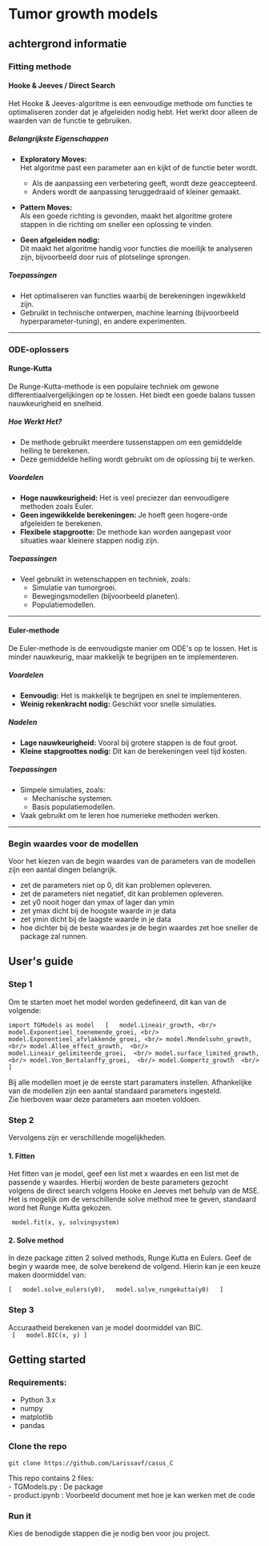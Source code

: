 # Tumor growth models
## achtergrond informatie
### Fitting methode

#### Hooke & Jeeves / Direct Search

Het Hooke & Jeeves-algoritme is een eenvoudige methode om functies te optimaliseren zonder dat je afgeleiden nodig hebt. Het werkt door alleen de waarden van de functie te gebruiken.

##### Belangrijkste Eigenschappen

- **Exploratory Moves:**  
  Het algoritme past een parameter aan en kijkt of de functie beter wordt.  
  - Als de aanpassing een verbetering geeft, wordt deze geaccepteerd.  
  - Anders wordt de aanpassing teruggedraaid of kleiner gemaakt.

- **Pattern Moves:**  
  Als een goede richting is gevonden, maakt het algoritme grotere stappen in die richting om sneller een oplossing te vinden.

- **Geen afgeleiden nodig:**  
  Dit maakt het algoritme handig voor functies die moeilijk te analyseren zijn, bijvoorbeeld door ruis of plotselinge sprongen.

##### Toepassingen

- Het optimaliseren van functies waarbij de berekeningen ingewikkeld zijn.  
- Gebruikt in technische ontwerpen, machine learning (bijvoorbeeld hyperparameter-tuning), en andere experimenten.

---

### ODE-oplossers

#### Runge-Kutta

De Runge-Kutta-methode is een populaire techniek om gewone differentiaalvergelijkingen op te lossen. Het biedt een goede balans tussen nauwkeurigheid en snelheid.

##### Hoe Werkt Het?

- De methode gebruikt meerdere tussenstappen om een gemiddelde helling te berekenen.  
- Deze gemiddelde helling wordt gebruikt om de oplossing bij te werken.

##### Voordelen

- **Hoge nauwkeurigheid:** Het is veel preciezer dan eenvoudigere methoden zoals Euler.  
- **Geen ingewikkelde berekeningen:** Je hoeft geen hogere-orde afgeleiden te berekenen.  
- **Flexibele stapgrootte:** De methode kan worden aangepast voor situaties waar kleinere stappen nodig zijn.

##### Toepassingen

- Veel gebruikt in wetenschappen en techniek, zoals:  
  - Simulatie van tumorgroei.  
  - Bewegingsmodellen (bijvoorbeeld planeten).  
  - Populatiemodellen.

---

#### Euler-methode

De Euler-methode is de eenvoudigste manier om ODE's op te lossen. Het is minder nauwkeurig, maar makkelijk te begrijpen en te implementeren.

##### Voordelen

- **Eenvoudig:** Het is makkelijk te begrijpen en snel te implementeren.  
- **Weinig rekenkracht nodig:** Geschikt voor snelle simulaties.

##### Nadelen

- **Lage nauwkeurigheid:** Vooral bij grotere stappen is de fout groot.  
- **Kleine stapgroottes nodig:** Dit kan de berekeningen veel tijd kosten.

##### Toepassingen

- Simpele simulaties, zoals:  
  - Mechanische systemen.  
  - Basis populatiemodellen.  
- Vaak gebruikt om te leren hoe numerieke methoden werken.

---

### Begin waardes voor de modellen

Voor het kiezen van de begin waardes van de parameters van de modellen zijn een aantal dingen belangrijk.

- zet de parameters niet op 0, dit kan problemen opleveren.
- zet de parameters niet negatief, dit kan problemen opleveren.
- zet y0 nooit hoger dan ymax of lager dan ymin
- zet ymax dicht bij de hoogste waarde in je data
- zet ymin dicht bij de laagste waarde in je data
- hoe dichter bij de beste waardes je de begin waardes zet hoe sneller de package zal runnen. 
## User's guide   
  
### Step 1   
Om te starten moet het model worden gedefineerd, dit kan van de volgende:  
  
``
import TGModels as model  
    [  
        model.Lineair_growth, <br/>
        model.Exponentieel_toenemende_groei, <br/>
        model.Exponentieel_afvlakkende_groei, <br/>
        model.Mendelsohn_growth, <br/>
        model.Allee_effect_growth,  <br/>
        model.Lineair_gelimiteerde_groei,  <br/>
        model.surface_limited_growth,  <br/>
        model.Von_Bertalanffy_groei,  <br/>
        model.Gompertz_growth  <br/>
    ]  
``  
  
Bij alle modellen moet je de eerste start paramaters instellen. Afhankelijke van de modellen zijn een aantal standaard parameters ingesteld.  
Zie hierboven waar deze parameters aan moeten voldoen.  
  
### Step 2    
Vervolgens zijn er verschillende mogelijkheden.   
  
#### 1. Fitten   
Het fitten van je model, geef een list met x waardes en een list met de passende y waardes. Hierbij worden de beste parameters gezocht    
volgens de direct search volgens Hooke en Jeeves met behulp van de MSE.     
Het is mogelijk om de verschillende solve method mee te geven, standaard word het Runge Kutta gekozen.    
  
`` 
model.fit(x, y, solvingsystem)
``  
  
#### 2. Solve method  
In deze package zitten 2 solved methods, Runge Kutta en Eulers. Geef de begin y waarde mee, de solve berekend de volgend. Hierin kan je een   keuze maken doormiddel van:  
  
``
[  
model.solve_eulers(y0),  
model.solve_rungekutta(y0)  
]  
``
  
### Step 3  
Accuraatheid berekenen van je model doormiddel van BIC.  
`` 
[  
    model.BIC(x, y)
]  
``  
## Getting started  
  
### Requirements:  
- Python 3.x  
- numpy  
- matplotlib  
- pandas  
  
### Clone the repo  
  
``
git clone https://github.com/Larissavf/casus_C  
``
  
This repo contains 2 files:    
    - TGModels.py : De package  
    - product.ipynb : Voorbeeld document met hoe je kan werken met de code  
  
### Run it  
Kies de benodigde stappen die je nodig ben voor jou project.  


